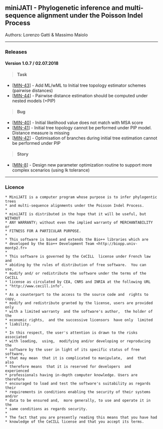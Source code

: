 ## miniJATI - Phylogenetic inference and multi-sequence alignment under the Poisson Indel Process

Authors: Lorenzo Gatti & Massimo Maiolo

----

### Releases

#### Version 1.0.7 / 02.07.2018
    
> #### Task
</h2>
<ul>
<li>[<a href='https://devops.lorenzogatti.me/browse/MIN-43'>MIN-43</a>] -         Add ML/wML to Initial tree topology estimator schemes (pairwise distances)
</li>
<li>[<a href='https://devops.lorenzogatti.me/browse/MIN-44'>MIN-44</a>] -         Pairwise distance estimation should be computed under nested models (+PIP)
</li>
</ul>
    
> #### Bug
</h2>
<ul>
<li>[<a href='https://devops.lorenzogatti.me/browse/MIN-40'>MIN-40</a>] -         Initial likelihood value does not match with MSA score
</li>
<li>[<a href='https://devops.lorenzogatti.me/browse/MIN-41'>MIN-41</a>] -         Initial tree topology cannot be performed under PIP model. Distance measure is missing
</li>
<li>[<a href='https://devops.lorenzogatti.me/browse/MIN-42'>MIN-42</a>] -         Optimisation of branches during initial tree estimation cannot be performed under PIP
</li>
</ul>
            
> #### Story
</h2>
<ul>
<li>[<a href='https://devops.lorenzogatti.me/browse/MIN-8'>MIN-8</a>] -         Design new parameter optimization routine to support more complex scenarios (using lk tolerance)
</li>
</ul>

----
   
### Licence


    * MiniJATI is a computer program whose purpose is to infer phylogentic trees 
    * and multi-sequence alignments under the Poisson Indel Process.
    *
    * miniJATI is distributed in the hope that it will be useful, but WITHOUT
    * ANY WARRANTY; without even the implied warranty of MERCHANTABILITY or
    * FITNESS FOR A PARTICULAR PURPOSE.
    *
    * This software is based and extends the Bio++ libraries which are
    * developed by the Bio++ Development Team <http://biopp.univ-montp2.fr>
    *
    * This software is governed by the CeCILL  license under French law and
    * abiding by the rules of distribution of free software.  You can  use,
    * modify and/ or redistribute the software under the terms of the CeCILL
    * license as circulated by CEA, CNRS and INRIA at the following URL
    * "http://www.cecill.info".
    *
    * As a counterpart to the access to the source code and  rights to copy,
    * modify and redistribute granted by the license, users are provided only
    * with a limited warranty  and the software's author,  the holder of the
    * economic rights,  and the successive licensors  have only  limited
    * liability.
    *
    * In this respect, the user's attention is drawn to the risks associated
    * with loading,  using,  modifying and/or developing or reproducing the
    * software by the user in light of its specific status of free software,
    * that may mean  that it is complicated to manipulate,  and  that  also
    * therefore means  that it is reserved for developers  and  experienced
    * professionals having in-depth computer knowledge. Users are therefore
    * encouraged to load and test the software's suitability as regards their
    * requirements in conditions enabling the security of their systems and/or
    * data to be ensured and,  more generally, to use and operate it in the
    * same conditions as regards security.
    *
    * The fact that you are presently reading this means that you have had
    * knowledge of the CeCILL license and that you accept its terms.
